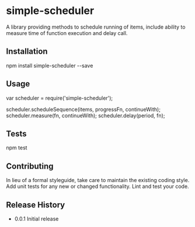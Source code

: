 simple-scheduler
=============

A library providing methods to schedule running of items, include ability to measure time of function execution and delay call.

## Installation

  npm install simple-scheduler --save

## Usage

  var scheduler = require('simple-scheduler');

  scheduler.scheduleSequence(items, progressFn, continueWith);
  scheduler.measure(fn, continueWith);
  scheduler.delay(period, fn);
 

## Tests

  npm test

## Contributing

In lieu of a formal styleguide, take care to maintain the existing coding style.
Add unit tests for any new or changed functionality. Lint and test your code.

## Release History

* 0.0.1 Initial release